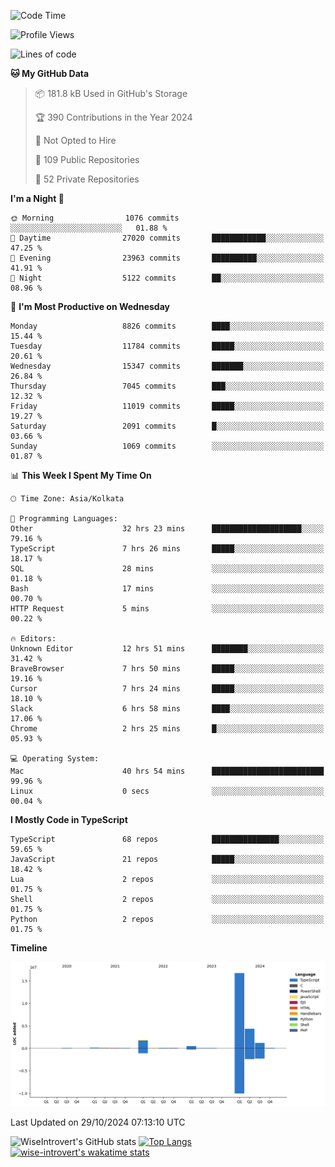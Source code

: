<!--START_SECTION:waka-->
![Code Time](http://img.shields.io/badge/Code%20Time-1%2C753%20hrs%2056%20mins-blue)

![Profile Views](http://img.shields.io/badge/Profile%20Views-0-blue)

![Lines of code](https://img.shields.io/badge/From%20Hello%20World%20I%27ve%20Written-25.4%20million%20lines%20of%20code-blue)

**🐱 My GitHub Data** 

> 📦 181.8 kB Used in GitHub's Storage 
 > 
> 🏆 390 Contributions in the Year 2024
 > 
> 🚫 Not Opted to Hire
 > 
> 📜 109 Public Repositories 
 > 
> 🔑 52 Private Repositories 
 > 
**I'm a Night 🦉** 

```text
🌞 Morning                1076 commits        ░░░░░░░░░░░░░░░░░░░░░░░░░   01.88 % 
🌆 Daytime                27020 commits       ████████████░░░░░░░░░░░░░   47.25 % 
🌃 Evening                23963 commits       ██████████░░░░░░░░░░░░░░░   41.91 % 
🌙 Night                  5122 commits        ██░░░░░░░░░░░░░░░░░░░░░░░   08.96 % 
```
📅 **I'm Most Productive on Wednesday** 

```text
Monday                   8826 commits        ████░░░░░░░░░░░░░░░░░░░░░   15.44 % 
Tuesday                  11784 commits       █████░░░░░░░░░░░░░░░░░░░░   20.61 % 
Wednesday                15347 commits       ███████░░░░░░░░░░░░░░░░░░   26.84 % 
Thursday                 7045 commits        ███░░░░░░░░░░░░░░░░░░░░░░   12.32 % 
Friday                   11019 commits       █████░░░░░░░░░░░░░░░░░░░░   19.27 % 
Saturday                 2091 commits        █░░░░░░░░░░░░░░░░░░░░░░░░   03.66 % 
Sunday                   1069 commits        ░░░░░░░░░░░░░░░░░░░░░░░░░   01.87 % 
```


📊 **This Week I Spent My Time On** 

```text
🕑︎ Time Zone: Asia/Kolkata

💬 Programming Languages: 
Other                    32 hrs 23 mins      ████████████████████░░░░░   79.16 % 
TypeScript               7 hrs 26 mins       █████░░░░░░░░░░░░░░░░░░░░   18.17 % 
SQL                      28 mins             ░░░░░░░░░░░░░░░░░░░░░░░░░   01.18 % 
Bash                     17 mins             ░░░░░░░░░░░░░░░░░░░░░░░░░   00.70 % 
HTTP Request             5 mins              ░░░░░░░░░░░░░░░░░░░░░░░░░   00.22 % 

🔥 Editors: 
Unknown Editor           12 hrs 51 mins      ████████░░░░░░░░░░░░░░░░░   31.42 % 
BraveBrowser             7 hrs 50 mins       █████░░░░░░░░░░░░░░░░░░░░   19.16 % 
Cursor                   7 hrs 24 mins       █████░░░░░░░░░░░░░░░░░░░░   18.10 % 
Slack                    6 hrs 58 mins       ████░░░░░░░░░░░░░░░░░░░░░   17.06 % 
Chrome                   2 hrs 25 mins       █░░░░░░░░░░░░░░░░░░░░░░░░   05.93 % 

💻 Operating System: 
Mac                      40 hrs 54 mins      █████████████████████████   99.96 % 
Linux                    0 secs              ░░░░░░░░░░░░░░░░░░░░░░░░░   00.04 % 
```

**I Mostly Code in TypeScript** 

```text
TypeScript               68 repos            ███████████████░░░░░░░░░░   59.65 % 
JavaScript               21 repos            █████░░░░░░░░░░░░░░░░░░░░   18.42 % 
Lua                      2 repos             ░░░░░░░░░░░░░░░░░░░░░░░░░   01.75 % 
Shell                    2 repos             ░░░░░░░░░░░░░░░░░░░░░░░░░   01.75 % 
Python                   2 repos             ░░░░░░░░░░░░░░░░░░░░░░░░░   01.75 % 
```



**Timeline**

![Lines of Code chart](https://raw.githubusercontent.com/wise-introvert/wise-introvert/master/assets/bar_graph.png)


 Last Updated on 29/10/2024 07:13:10 UTC
<!--END_SECTION:waka-->

![WiseIntrovert's GitHub stats](https://github-readme-stats.vercel.app/api?username=wise-introvert&count_private=true&show_icons=true)
[![Top Langs](https://github-readme-stats.vercel.app/api/top-langs/?username=wise-introvert&langs_count=10)](https://github.com/anuraghazra/github-readme-stats)
[![wise-introvert's wakatime stats](https://github-readme-stats.vercel.app/api/wakatime?username=wiseintrovert)](https://github.com/anuraghazra/github-readme-stats)
